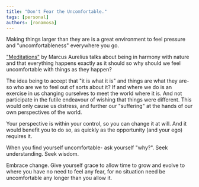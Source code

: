```yaml
---
title: "Don't Fear the Uncomfortable."
tags: [personal]
authors: [ronamosa]
---
```


Making things larger than they are is a great environment to feel pressure and "uncomfortableness" everywhere you go.

["Meditations"](https://www.goodreads.com/book/show/30659.Meditations) by Marcus Aurelius talks about being in harmony with nature and that everything happens exactly as it should so why should we feel uncomfortable with things as they happen?

<!-- truncate -->

The idea being to accept that "it is what it is" and things are what they are- so who are we to feel out of sorts about it? If and where we do is an exercise in us changing ourselves to meet the world where it is. And not participate in the futile endeavour of wishing that things were different. This would only cause us distress, and further our "suffering" at the hands of our own perspectives of the world.

Your perspective is within your control, so you can change it at will. And it would benefit you to do so, as quickly as the opportunity (and your ego) requires it.

When you find yourself uncomfortable- ask yourself "why?". Seek understanding. Seek wisdom.

Embrace change. Give yourself grace to allow time to grow and evolve to where you have no need to feel any fear, for no situation need be uncomfortable any longer than you allow it.

